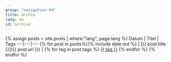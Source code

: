 ```yaml
---
group: "navigation-04"
title: Archiv
lang: de
id: archive
---
```

{% assign posts = site.posts | where:"lang", page.lang %}
Datum | Titel | Tags
---|---|---
{% for post in posts%}{% include date.md %} | [{{ post.title }}]({{ post.url }}) | {% for tag in post.tags %} <a href="{{ site.tag_dir}}/{{ tag }}" class="tag">{{ tag }}</a> {% endfor %}
{% endfor %}